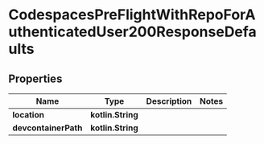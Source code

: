 
# CodespacesPreFlightWithRepoForAuthenticatedUser200ResponseDefaults

## Properties
Name | Type | Description | Notes
------------ | ------------- | ------------- | -------------
**location** | **kotlin.String** |  | 
**devcontainerPath** | **kotlin.String** |  | 



